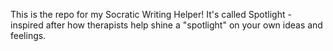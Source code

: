 This is the repo for my Socratic Writing Helper! It's called Spotlight - inspired after how therapists help shine a "spotlight" on your own ideas and feelings. 